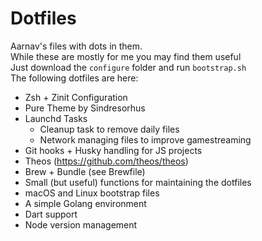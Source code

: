 # Dotfiles
Aarnav's files with dots in them.<br>
While these are mostly for me you may find them useful<br>
Just download the `configure` folder and run `bootstrap.sh`<br>
The following dotfiles are here:
- Zsh + Zinit Configuration
- Pure Theme by Sindresorhus
- Launchd Tasks
	- Cleanup task to remove daily files
	- Network managing files to improve gamestreaming
- Git hooks + Husky handling for JS projects
- Theos (https://github.com/theos/theos)
- Brew + Bundle (see Brewfile)
- Small (but useful) functions for maintaining the dotfiles
- macOS and Linux bootstrap files
- A simple Golang environment
- Dart support
- Node version management

